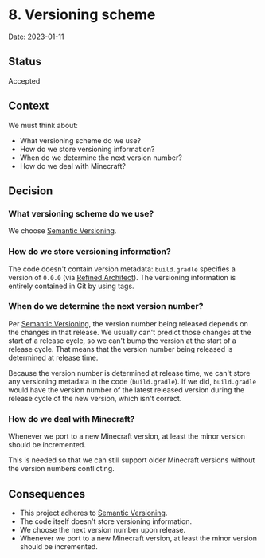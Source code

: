 # 8. Versioning scheme

Date: 2023-01-11

## Status

Accepted

## Context

We must think about:

- What versioning scheme do we use?
- How do we store versioning information?
- When do we determine the next version number?
- How do we deal with Minecraft?

## Decision

### What versioning scheme do we use?

We choose [Semantic Versioning](https://semver.org/spec/v2.0.0.html).

### How do we store versioning information?

The code doesn't contain version metadata: `build.gradle` specifies a version of `0.0.0` (via [Refined Architect](https://github.com/refinedmods/refinedarchitect)).
The versioning information is entirely contained in Git by using tags.

### When do we determine the next version number?

Per [Semantic Versioning](https://semver.org/spec/v2.0.0.html), the version number being released depends on the changes
in that release. We usually can't predict those
changes at the start of a release cycle, so we can't bump the version at the start of a release cycle. That means that
the version number being released is determined at release time.

Because the version number is determined at release time, we can't store any versioning metadata in the
code (`build.gradle`). If we did, `build.gradle` would have the version number of the latest released version during the
release cycle of the new version, which isn't correct.

### How do we deal with Minecraft?

Whenever we port to a new Minecraft version, at least the minor version should be incremented.

This is needed so that we can still support older Minecraft versions without the version numbers conflicting.

## Consequences

- This project adheres to [Semantic Versioning](https://semver.org/spec/v2.0.0.html).
- The code itself doesn't store versioning information.
- We choose the next version number upon release.
- Whenever we port to a new Minecraft version, at least the minor version should be incremented.